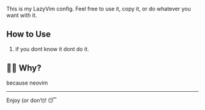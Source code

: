 
This is my LazyVim config. Feel free to use it, copy it, or do whatever you want with it.

##  How to Use
1. if you dont know it dont do it.

## 🤷‍♂ Why?

because neovim

---

Enjoy (or don’t)! 😴
